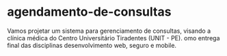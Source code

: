 # agendamento-de-consultas
Vamos projetar um sistema para gerenciamento de consultas, visando a clínica médica do Centro Universitário Tiradentes (UNIT - PE). omo entrega final das disciplinas desenvolvimento web, seguro e mobile.
